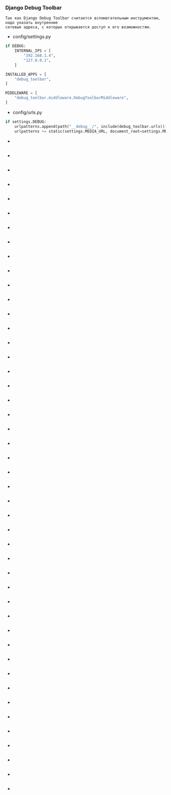 ### Django Debug Toolbar
```
Так как Django Debug Toolbar считается вспомогательным инструментом, надо указать внутренние
сетевые адреса, с которых открывается доступ к его возможностям.
```
* config/settings.py
```python
if DEBUG:
	INTERNAL_IPS = [
		"192.168.1.4",
		"127.0.0.1",
	]
```
```python
INSTALLED_APPS = [
	"debug_toolbar",
]
```
```python
MIDDLEWARE = [
	"debug_toolbar.middleware.DebugToolbarMiddleware",
]
```
* config/urls.py
```python
if settings.DEBUG:
	urlpatterns.append(path("__debug__/", include(debug_toolbar.urls)))
	urlpatterns += static(settings.MEDIA_URL, document_root=settings.MEDIA_ROOT)
```
* 
```

```
* 
```

```
* 
```

```
* 
```

```
* 
```

```
* 
```

```
* 
```

```
* 
```

```
* 
```

```
* 
```

```
* 
```

```
* 
```

```
* 
```

```
* 
```

```
* 
```

```
* 
```

```
* 
```

```
* 
```

```
* 
```

```
* 
```

```
* 
```

```
* 
```

```
* 
```

```
* 
```

```
* 
```

```
* 
```

```
* 
```

```
* 
```

```
* 
```

```
* 
```

```
* 
```

```
* 
```

```
* 
```

```
* 
```

```
* 
```

```
* 
```

```
* 
```

```
* 
```

```
* 
```

```
* 
```

```
* 
```

```
* 
```

```
* 
```

```
* 
```

```
* 
```

```
* 
```

```
